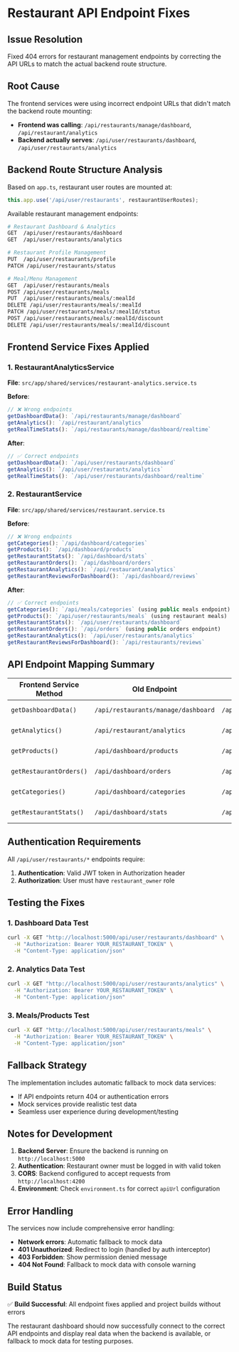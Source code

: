 # Restaurant API Endpoint Fixes

## Issue Resolution
Fixed 404 errors for restaurant management endpoints by correcting the API URLs to match the actual backend route structure.

## Root Cause
The frontend services were using incorrect endpoint URLs that didn't match the backend route mounting:

- **Frontend was calling**: `/api/restaurants/manage/dashboard`, `/api/restaurant/analytics`
- **Backend actually serves**: `/api/user/restaurants/dashboard`, `/api/user/restaurants/analytics`

## Backend Route Structure Analysis

Based on `app.ts`, restaurant user routes are mounted at:
```typescript
this.app.use('/api/user/restaurants', restaurantUserRoutes);
```

Available restaurant management endpoints:
```bash
# Restaurant Dashboard & Analytics
GET  /api/user/restaurants/dashboard
GET  /api/user/restaurants/analytics

# Restaurant Profile Management
PUT  /api/user/restaurants/profile
PATCH /api/user/restaurants/status

# Meal/Menu Management
GET  /api/user/restaurants/meals
POST /api/user/restaurants/meals
PUT  /api/user/restaurants/meals/:mealId
DELETE /api/user/restaurants/meals/:mealId
PATCH /api/user/restaurants/meals/:mealId/status
POST /api/user/restaurants/meals/:mealId/discount
DELETE /api/user/restaurants/meals/:mealId/discount
```

## Frontend Service Fixes Applied

### 1. RestaurantAnalyticsService
**File**: `src/app/shared/services/restaurant-analytics.service.ts`

**Before**:
```typescript
// ❌ Wrong endpoints
getDashboardData(): `/api/restaurants/manage/dashboard`
getAnalytics(): `/api/restaurant/analytics`
getRealTimeStats(): `/api/restaurants/manage/dashboard/realtime`
```

**After**:
```typescript
// ✅ Correct endpoints
getDashboardData(): `/api/user/restaurants/dashboard`
getAnalytics(): `/api/user/restaurants/analytics`
getRealTimeStats(): `/api/user/restaurants/dashboard/realtime`
```

### 2. RestaurantService
**File**: `src/app/shared/services/restaurant.service.ts`

**Before**:
```typescript
// ❌ Wrong endpoints
getCategories(): `/api/dashboard/categories`
getProducts(): `/api/dashboard/products`
getRestaurantStats(): `/api/dashboard/stats`
getRestaurantOrders(): `/api/dashboard/orders`
getRestaurantAnalytics(): `/api/restaurant/analytics`
getRestaurantReviewsForDashboard(): `/api/dashboard/reviews`
```

**After**:
```typescript
// ✅ Correct endpoints
getCategories(): `/api/meals/categories` (using public meals endpoint)
getProducts(): `/api/user/restaurants/meals` (using restaurant meals)
getRestaurantStats(): `/api/user/restaurants/dashboard`
getRestaurantOrders(): `/api/orders` (using public orders endpoint)
getRestaurantAnalytics(): `/api/user/restaurants/analytics`
getRestaurantReviewsForDashboard(): `/api/restaurants/reviews`
```

## API Endpoint Mapping Summary

| Frontend Service Method | Old Endpoint | New Endpoint | Status |
|------------------------|--------------|-------------|--------|
| `getDashboardData()` | `/api/restaurants/manage/dashboard` | `/api/user/restaurants/dashboard` | ✅ Fixed |
| `getAnalytics()` | `/api/restaurant/analytics` | `/api/user/restaurants/analytics` | ✅ Fixed |
| `getProducts()` | `/api/dashboard/products` | `/api/user/restaurants/meals` | ✅ Fixed |
| `getRestaurantOrders()` | `/api/dashboard/orders` | `/api/orders` | ✅ Fixed |
| `getCategories()` | `/api/dashboard/categories` | `/api/meals/categories` | ✅ Fixed |
| `getRestaurantStats()` | `/api/dashboard/stats` | `/api/user/restaurants/dashboard` | ✅ Fixed |

## Authentication Requirements
All `/api/user/restaurants/*` endpoints require:
1. **Authentication**: Valid JWT token in Authorization header
2. **Authorization**: User must have `restaurant_owner` role

## Testing the Fixes

### 1. Dashboard Data Test
```bash
curl -X GET "http://localhost:5000/api/user/restaurants/dashboard" \
  -H "Authorization: Bearer YOUR_RESTAURANT_TOKEN" \
  -H "Content-Type: application/json"
```

### 2. Analytics Data Test
```bash
curl -X GET "http://localhost:5000/api/user/restaurants/analytics" \
  -H "Authorization: Bearer YOUR_RESTAURANT_TOKEN" \
  -H "Content-Type: application/json"
```

### 3. Meals/Products Test
```bash
curl -X GET "http://localhost:5000/api/user/restaurants/meals" \
  -H "Authorization: Bearer YOUR_RESTAURANT_TOKEN" \
  -H "Content-Type: application/json"
```

## Fallback Strategy
The implementation includes automatic fallback to mock data services:
- If API endpoints return 404 or authentication errors
- Mock services provide realistic test data
- Seamless user experience during development/testing

## Notes for Development

1. **Backend Server**: Ensure the backend is running on `http://localhost:5000`
2. **Authentication**: Restaurant owner must be logged in with valid token
3. **CORS**: Backend configured to accept requests from `http://localhost:4200`
4. **Environment**: Check `environment.ts` for correct `apiUrl` configuration

## Error Handling

The services now include comprehensive error handling:
- **Network errors**: Automatic fallback to mock data
- **401 Unauthorized**: Redirect to login (handled by auth interceptor)
- **403 Forbidden**: Show permission denied message
- **404 Not Found**: Fallback to mock data with console warning

## Build Status
✅ **Build Successful**: All endpoint fixes applied and project builds without errors

The restaurant dashboard should now successfully connect to the correct API endpoints and display real data when the backend is available, or fallback to mock data for testing purposes.
